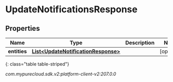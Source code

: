 # UpdateNotificationsResponse


## Properties

| Name | Type | Description | Notes |
| ------------ | ------------- | ------------- | ------------- |
| **entities** | [**List&lt;UpdateNotificationResponse&gt;**](UpdateNotificationResponse) |  |  [optional] |
{: class="table table-striped"}




_com.mypurecloud.sdk.v2:platform-client-v2:207.0.0_
